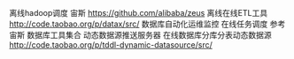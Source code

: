 离线hadoop调度 宙斯 https://github.com/alibaba/zeus
离线在线ETL工具 http://code.taobao.org/p/datax/src/
数据库自动化运维监控 
在线任务调度 参考宙斯
数据库工具集合
动态数据源推送服务器
在线数据库分库分表动态数据源 http://code.taobao.org/p/tddl-dynamic-datasource/src/